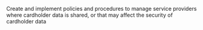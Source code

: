Create and implement policies and procedures to manage service providers where cardholder data is shared, or that may affect the security of cardholder data